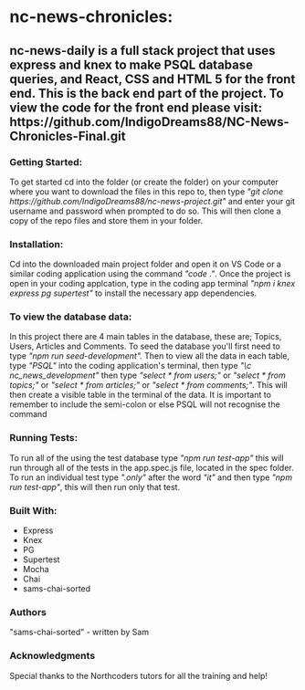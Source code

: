 <h1>nc-news-chronicles:</h1>

<h2>nc-news-daily is a full stack project that uses express and knex to make PSQL database queries, and React, CSS and HTML 5 for the front end. This is the back end part of the project. To view the code for the front end please visit: https://github.com/IndigoDreams88/NC-News-Chronicles-Final.git</h2>

<h3>Getting Started:</h3>
<p1>To get started cd into the folder (or create the folder) on your computer where you want to download the files in this repo to, then type <i>"git clone https://github.com/IndigoDreams88/nc-news-project.git"</i> and enter your git username and password when prompted to do so. This will then clone a copy of the repo files and store them in your folder.</p1>

<h3>Installation:</h3>
<p1>Cd into the downloaded main project folder and open it on VS Code or a similar coding application using the command <i>"code ."</i>. Once the project is open in your coding applcation, type in the coding app terminal <i>"npm i knex express pg supertest"</i> to install the necessary app dependencies.</p1>

<h3>To view the database data:</h3>
<p1>In this project there are 4 main tables in the database, these are; Topics, Users, Articles and Comments. To seed the database you'll first need to type <i>"npm run seed-development".</i> Then to view all the data in each table, type <i>"PSQL"</i> into the coding application's terminal, then type <i>"\c nc_news_development"</i> then type <i>"select * from users;"</i> or <i>"select * from topics;"</i> or <i>"select * from articles;"</i> or <i>"select * from comments;"</i>. This will then create a visible table in the terminal of the data. It is important to remember to include the semi-colon or else PSQL will not recognise the command<p1>

<h3>Running Tests:</h3>
<p1>To run all of the using the test database type <i>"npm run test-app"</i> this will run through all of the tests in the app.spec.js file, located in the spec folder. To run an individual test type <i>".only"</i> after the word <i>"it"</i> and then type <i>"npm run test-app"</i>, this will then run only that test.</p1>

<h3>Built With:</h3>

- Express
- Knex
- PG
- Supertest
- Mocha
- Chai
- sams-chai-sorted

<h3>Authors</h3>
<p1>"sams-chai-sorted" - written by Sam</p1>

<h3>Acknowledgments</h3>
<p1>Special thanks to the Northcoders tutors for all the training and help!</p1>
